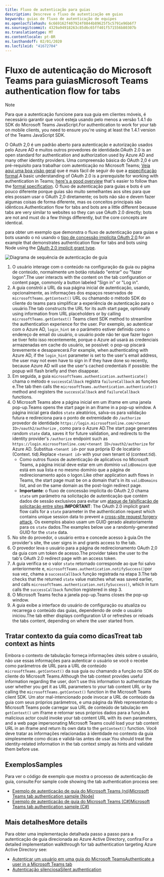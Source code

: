 ```yaml
---
title: Fluxo de autenticação para guias
description: Descreve o fluxo de autenticação em guias
keywords: guias de fluxo de autenticação de equipes
ms.openlocfilehash: 6c669162f407924f0844b89625f5c5791e96b6f7
ms.sourcegitcommit: 4329a94918263c85d6c65ff401f571556b80307b
ms.translationtype: MT
ms.contentlocale: pt-BR
ms.lasthandoff: 02/01/2020
ms.locfileid: "41672704"
---
```

# <a name="microsoft-teams-authentication-flow-for-tabs"></a><span data-ttu-id="c7eb6-104">Fluxo de autenticação do Microsoft Teams para guias</span><span class="sxs-lookup"><span data-stu-id="c7eb6-104">Microsoft Teams authentication flow for tabs</span></span>

> [!Note]
> <span data-ttu-id="c7eb6-105">Para que a autenticação funcione para sua guia em clientes móveis, é necessário garantir que você esteja usando pelo menos a versão 1.4.1 do SDK do Microsoft Teams JavaScript.</span><span class="sxs-lookup"><span data-stu-id="c7eb6-105">For authentication to work for your tab on mobile clients, you need to ensure you're using at least the 1.4.1 version of the Teams JavaScript SDK.</span></span>

<span data-ttu-id="c7eb6-106">O OAuth 2,0 é um padrão aberto para autenticação e autorização usados pelo Azure AD e muitos outros provedores de identidade.</span><span class="sxs-lookup"><span data-stu-id="c7eb6-106">OAuth 2.0 is an open standard for authentication and authorization used by Azure AD and many other identity providers.</span></span> <span data-ttu-id="c7eb6-107">Uma compreensão básica do OAuth 2,0 é um pré-requisito para trabalhar com autenticação no Microsoft Teams; [Veja aqui uma boa visão geral](https://aaronparecki.com/oauth-2-simplified/) que é mais fácil de seguir do que a [especificação formal](https://oauth.net/2/).</span><span class="sxs-lookup"><span data-stu-id="c7eb6-107">A basic understanding of OAuth 2.0 is a prerequisite for working with authentication in Teams; [here's a good overview](https://aaronparecki.com/oauth-2-simplified/) that's easier to follow than the [formal specification](https://oauth.net/2/).</span></span> <span data-ttu-id="c7eb6-108">O fluxo de autenticação para guias e bots é um pouco diferente porque guias são muito semelhantes aos sites para que eles possam usar o OAuth 2,0 diretamente; os bots não são e devem fazer algumas coisas de forma diferente, mas os conceitos principais são idênticos.</span><span class="sxs-lookup"><span data-stu-id="c7eb6-108">Authentication flow for tabs and bots are a little different because tabs are very similar to websites so they can use OAuth 2.0 directly; bots are not and must do a few things differently, but the core concepts are identical.</span></span>

<span data-ttu-id="c7eb6-109">para obter um exemplo que demonstra o fluxo de autenticação para guias e bots usando o nó usando o [tipo de concessão implícita OAuth 2,0](https://oauth.net/2/grant-types/implicit/).</span><span class="sxs-lookup"><span data-stu-id="c7eb6-109">for an example that demonstrates authentication flow for tabs and bots using Node using the [OAuth 2.0 implicit grant type](https://oauth.net/2/grant-types/implicit/).</span></span>

![Diagrama de sequência de autenticação de guia](~/assets/images/authentication/tab_auth_sequence_diagram.png)

1. <span data-ttu-id="c7eb6-111">O usuário interage com o conteúdo na configuração da guia ou página de conteúdo, normalmente um botão rotulado "entrar" ou "fazer logon".</span><span class="sxs-lookup"><span data-stu-id="c7eb6-111">The user interacts with the content on the tab configuration or content page, commonly a button labeled "Sign in" or "Log in".</span></span>
2. <span data-ttu-id="c7eb6-112">A guia constrói a URL da sua página inicial de autenticação, usando, opcionalmente, as informações dos espaços reservados de `microsoftTeams.getContext()` URL ou chamando o método SDK do cliente do teams para simplificar a experiência de autenticação para o usuário.</span><span class="sxs-lookup"><span data-stu-id="c7eb6-112">The tab constructs the URL for its auth start page, optionally using information from URL placeholders or by calling `microsoftTeams.getContext()` Teams client SDK method to streamline the authentication experience for the user.</span></span> <span data-ttu-id="c7eb6-113">Por exemplo, ao autenticar com o Azure AD, `login_hint` se o parâmetro estiver definido como o endereço de email do usuário, o usuário pode não ter que fazer logon se tiver feito isso recentemente, porque o Azure ad usará as credenciais armazenadas em cache do usuário, se possível: o pop-up piscará brevemente e desaparecerá.</span><span class="sxs-lookup"><span data-stu-id="c7eb6-113">For example, when authenticating with Azure AD, if the `login_hint` parameter is set to the user's email address, the user may not even have to sign in if they have done so recently, because Azure AD will use the user's cached credentials if possible: the popup will flash briefly and then disappear.</span></span>
3. <span data-ttu-id="c7eb6-114">Em seguida, a guia `microsoftTeams.authentication.authenticate()` chama o método e `successCallback` registra `failureCallback` as funções e.</span><span class="sxs-lookup"><span data-stu-id="c7eb6-114">The tab then calls the `microsoftTeams.authentication.authenticate()` method and registers the `successCallback` and `failureCallback` functions.</span></span>
4. <span data-ttu-id="c7eb6-115">O Microsoft Teams abre a página inicial em um iframe em uma janela pop-up.</span><span class="sxs-lookup"><span data-stu-id="c7eb6-115">Teams opens the start page in an iframe in a pop-up window.</span></span> <span data-ttu-id="c7eb6-116">A página inicial gera dados `state` aleatórios, salva-os para validação futura e redireciona para o ponto de extremidade do `/authorize` provedor de identidade `https://login.microsoftonline.com/<tenant ID>/oauth2/authorize` , como para o Azure AD.</span><span class="sxs-lookup"><span data-stu-id="c7eb6-116">The start page generates random `state` data, saves it for future validation, and redirects to the identity provider's `/authorize` endpoint such as `https://login.microsoftonline.com/<tenant ID>/oauth2/authorize` for Azure AD.</span></span> <span data-ttu-id="c7eb6-117">Substitua `<tenant id>` por sua própria ID de locatário (Context. tid).</span><span class="sxs-lookup"><span data-stu-id="c7eb6-117">Replace `<tenant id>` with your own tenant id (context.tid).</span></span>
    * <span data-ttu-id="c7eb6-118">Como outros fluxos de autenticação de aplicativos no Microsoft Teams, a página inicial deve estar em um domínio `validDomains` que está em sua lista e no mesmo domínio que a página de redirecionamento após o logon.</span><span class="sxs-lookup"><span data-stu-id="c7eb6-118">Like other application auth flows in Teams, the start page must be on a domain that's in its `validDomains` list, and on the same domain as the post-login redirect page.</span></span>
    * <span data-ttu-id="c7eb6-119">**Importante**: o fluxo de concessão implícita do OAuth 2,0 chama `state` um parâmetro na solicitação de autenticação que contém dados de sessão exclusivos para evitar um [ataque de falsificação de solicitação entre sites](https://en.wikipedia.org/wiki/Cross-site_request_forgery).</span><span class="sxs-lookup"><span data-stu-id="c7eb6-119">**IMPORTANT**: The OAuth 2.0 implicit grant flow calls for a `state` parameter in the authentication request which contains unique session data to prevent a [cross-site request forgery attack](https://en.wikipedia.org/wiki/Cross-site_request_forgery).</span></span> <span data-ttu-id="c7eb6-120">Os exemplos abaixo usam um GUID gerado aleatoriamente para os `state` dados.</span><span class="sxs-lookup"><span data-stu-id="c7eb6-120">The examples below use a randomly-generated GUID for the `state` data.</span></span>
5. <span data-ttu-id="c7eb6-121">No site do provedor, o usuário entra e concede acesso à guia.</span><span class="sxs-lookup"><span data-stu-id="c7eb6-121">On the provider's site, the user signs in and grants access to the tab.</span></span>
6. <span data-ttu-id="c7eb6-122">O provedor leva o usuário para a página de redirecionamento OAuth 2,0 da guia com um token de acesso.</span><span class="sxs-lookup"><span data-stu-id="c7eb6-122">The provider takes the user to the tab's OAuth 2.0 redirect page with an access token.</span></span>
7. <span data-ttu-id="c7eb6-123">A guia verifica se o valor `state` retornado corresponde ao que foi salvo anteriormente e, `microsoftTeams.authentication.notifySuccess()`por sua vez, chama a `successCallback` função registrada na etapa 3.</span><span class="sxs-lookup"><span data-stu-id="c7eb6-123">The tab checks that the returned `state` value matches what was saved earlier, and calls `microsoftTeams.authentication.notifySuccess()`, which in turn calls the `successCallback` function registered in step 3.</span></span>
8. <span data-ttu-id="c7eb6-124">O Microsoft Teams fecha a janela pop-up.</span><span class="sxs-lookup"><span data-stu-id="c7eb6-124">Teams closes the pop-up window.</span></span>
9. <span data-ttu-id="c7eb6-125">A guia exibe a interface do usuário de configuração ou atualiza ou recarrega o conteúdo das guias, dependendo de onde o usuário iniciou.</span><span class="sxs-lookup"><span data-stu-id="c7eb6-125">The tab either displays configuration UI or refreshes or reloads the tabs content, depending on where the user started from.</span></span>

## <a name="treat-tab-context-as-hints"></a><span data-ttu-id="c7eb6-126">Tratar contexto da guia como dicas</span><span class="sxs-lookup"><span data-stu-id="c7eb6-126">Treat tab context as hints</span></span>

<span data-ttu-id="c7eb6-127">Embora o contexto de tabulação forneça informações úteis sobre o usuário, não use essas informações para autenticar o usuário se você o recebe como parâmetros de URL para a URL de conteúdo `microsoftTeams.getContext()` da sua guia ou chamando a função no SDK do cliente do Microsoft Teams.</span><span class="sxs-lookup"><span data-stu-id="c7eb6-127">Although the tab context provides useful information regarding the user, don't use this information to authenticate the user whether you get it as URL parameters to your tab content URL or by calling the `microsoftTeams.getContext()` function in the Microsoft Teams client SDK.</span></span> <span data-ttu-id="c7eb6-128">Um ator mal-intencionado pode invocar a URL de conteúdo da guia com seus próprios parâmetros, e uma página da Web representando o Microsoft Teams pode carregar sua URL de conteúdo de tabulação em `getContext()` um iframe e retornar seus próprios dados para a função.</span><span class="sxs-lookup"><span data-stu-id="c7eb6-128">A malicious actor could invoke your tab content URL with its own parameters, and a web page impersonating Microsoft Teams could load your tab content URL in an iframe and return its own data to the `getContext()` function.</span></span> <span data-ttu-id="c7eb6-129">Você deve tratar as informações relacionadas à identidade no contexto da guia simplesmente como dicas e validá-las antes de usar.</span><span class="sxs-lookup"><span data-stu-id="c7eb6-129">You should treat the identity-related information in the tab context simply as hints and validate them before use.</span></span>

## <a name="samples"></a><span data-ttu-id="c7eb6-130">Exemplos</span><span class="sxs-lookup"><span data-stu-id="c7eb6-130">Samples</span></span>

<span data-ttu-id="c7eb6-131">Para ver o código de exemplo que mostra o processo de autenticação de guia, consulte:</span><span class="sxs-lookup"><span data-stu-id="c7eb6-131">For sample code showing the tab authentication process see:</span></span>

* [<span data-ttu-id="c7eb6-132">Exemplo de autenticação de guia do Microsoft Teams (nó)</span><span class="sxs-lookup"><span data-stu-id="c7eb6-132">Microsoft Teams tab authentication sample (Node)</span></span>](https://github.com/OfficeDev/microsoft-teams-sample-complete-node)
* [<span data-ttu-id="c7eb6-133">Exemplo de autenticação de guia do Microsoft Teams (C#)</span><span class="sxs-lookup"><span data-stu-id="c7eb6-133">Microsoft Teams tab authentication sample (C#)</span></span>](https://github.com/OfficeDev/microsoft-teams-sample-complete-csharp)

## <a name="more-details"></a><span data-ttu-id="c7eb6-134">Mais detalhes</span><span class="sxs-lookup"><span data-stu-id="c7eb6-134">More details</span></span>

<span data-ttu-id="c7eb6-135">Para obter uma implementação detalhada passo a passo para a autenticação de guia direcionada ao Azure Active Directory, confira:</span><span class="sxs-lookup"><span data-stu-id="c7eb6-135">For a detailed implementation walkthrough for tab authentication targeting Azure Active Directory see:</span></span>

* [<span data-ttu-id="c7eb6-136">Autenticar um usuário em uma guia do Microsoft Teams</span><span class="sxs-lookup"><span data-stu-id="c7eb6-136">Authenticate a user in a Microsoft Teams tab</span></span>](~/tabs/how-to/authentication/auth-tab-AAD.md)
* [<span data-ttu-id="c7eb6-137">Autenticação silenciosa</span><span class="sxs-lookup"><span data-stu-id="c7eb6-137">Silent authentication</span></span>](~/tabs/how-to/authentication/auth-silent-AAD.md)
